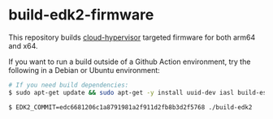 # build-edk2-firmware

This repository builds
[cloud-hypervisor](https://github.com/cloud-hypervisor/cloud-hypervisor/)
targeted firmware for both arm64 and x64.

If you want to run a build outside of a Github Action environment, try
the following in a Debian or Ubuntu environment:

```bash
# If you need build dependencies:
$ sudo apt-get update && sudo apt-get -y install uuid-dev iasl build-essential python3-distutils git libbrotli-dev nasm

$ EDK2_COMMIT=edc6681206c1a8791981a2f911d2fb8b3d2f5768 ./build-edk2
```

